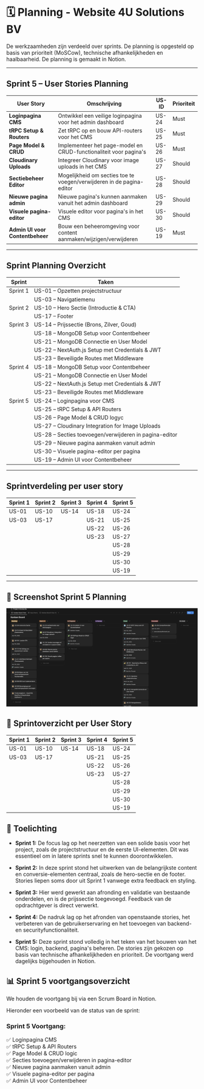 # 🗓️ Planning - Website 4U Solutions BV

De werkzaamheden zijn verdeeld over sprints. De planning is opgesteld op basis van prioriteit (MoSCow), technische afhankelijkheden en haalbaarheid. De planning is gemaakt in Notion.

---

## Sprint 5 – User Stories Planning

| **User Story**         | **Omschrijving**                                                               | **US-ID** | **Prioriteit** |
| ---------------------- | ------------------------------------------------------------------------------ | --------- | -------------- |
| **Loginpagina CMS**    | Ontwikkel een veilige loginpagina voor het admin dashboard                     | US-24     | Must           |
| **tRPC Setup & Routers** | Zet tRPC op en bouw API-routers voor het CMS                                 | US-25     | Must           |
| **Page Model & CRUD**  | Implementeer het page-model en CRUD-functionaliteit voor pagina's              | US-26     | Must           |
| **Cloudinary Uploads** | Integreer Cloudinary voor image uploads in het CMS                             | US-27     | Should         |
| **Sectiebeheer Editor**| Mogelijkheid om secties toe te voegen/verwijderen in de pagina-editor          | US-28     | Should         |
| **Nieuwe pagina admin**| Nieuwe pagina's kunnen aanmaken vanuit het admin dashboard                     | US-29     | Should         |
| **Visuele pagina-editor** | Visuele editor voor pagina's in het CMS                                     | US-30     | Should         |
| **Admin UI voor Contentbeheer** | Bouw een beheeromgeving voor content aanmaken/wijzigen/verwijderen      | US-19     | Must           |

---

## Sprint Planning Overzicht

| Sprint   | Taken                                                      |
| -------- | ---------------------------------------------------------- |
| Sprint 1 | US-01 – Opzetten projectstructuur                          |
|          | US-03 – Navigatiemenu                                      |
| Sprint 2 | US-10 – Hero Sectie (Introductie & CTA)                    |
|          | US-17 – Footer                                             |
| Sprint 3 | US-14 – Prijssectie (Brons, Zilver, Goud)                  |
|          | US-18 – MongoDB Setup voor Contentbeheer                   |
|          | US-21 – MongoDB Connectie en User Model                    |
|          | US-22 – NextAuth.js Setup met Credentials & JWT            |
|          | US-23 – Beveiligde Routes met Middleware                   |
| Sprint 4 | US-18 – MongoDB Setup voor Contentbeheer                   |
|          | US-21 – MongoDB Connectie en User Model                    |
|          | US-22 – NextAuth.js Setup met Credentials & JWT            |
|          | US-23 – Beveiligde Routes met Middleware                   |
| Sprint 5 | US-24 – Loginpagina voor CMS                               |
|          | US-25 – tRPC Setup & API Routers                           |
|          | US-26 – Page Model & CRUD logyc                            |
|          | US-27 – Cloudinary Integration for Image Uploads           |
|          | US-28 – Secties toevoegen/verwijderen in pagina-editor     |
|          | US-29 – Nieuwe pagina aanmaken vanuit admin                |
|          | US-30 – Visuele pagina-editor per pagina                   |
|          | US-19 – Admin UI voor Contentbeheer                        |

---

## Sprintverdeling per user story

| Sprint 1 | Sprint 2 | Sprint 3 | Sprint 4 | Sprint 5 |
| -------- | -------- | -------- | -------- | -------- |
| US-01    | US-10    | US-14    | US-18    | US-24    |
| US-03    | US-17    |          | US-21    | US-25    |
|          |          |          | US-22    | US-26    |
|          |          |          | US-23    | US-27    |
|          |          |          |          | US-28    |
|          |          |          |          | US-29    |
|          |          |          |          | US-30    |
|          |          |          |          | US-19    |

---

## 📎 Screenshot Sprint 5 Planning

![Sprint 5 Planning](../bronnen/Screenshots/planning.png)

## 🧾 Sprintoverzicht per User Story

| **Sprint 1** | **Sprint 2** | **Sprint 3** | **Sprint 4** | **Sprint 5** |
|-------------|--------------|--------------|--------------|--------------|
| US-01       | US-10        | US-14        | US-18        | US-24        |
| US-03       | US-17        |              | US-21        | US-25        |
|             |              |              | US-22        | US-26        |
|             |              |              | US-23        | US-27        |
|             |              |              |              | US-28        |
|             |              |              |              | US-29        |
|             |              |              |              | US-30        |
|             |              |              |              | US-19        |

## 📌 Toelichting 

- **Sprint 1:**
  De focus lag op het neerzetten van een solide basis voor het project, zoals de projectstructuur en de eerste UI-elementen. Dit was essentieel om in latere sprints snel te kunnen doorontwikkelen.

- **Sprint 2:**
  In deze sprint stond het uitwerken van de belangrijkste content en conversie-elementen centraal, zoals de hero-sectie en de footer. Stories liepen soms door uit Sprint 1 vanwege extra feedback en styling.

- **Sprint 3:**
  Hier werd gewerkt aan afronding en validatie van bestaande onderdelen, en is de prijssectie toegevoegd. Feedback van de opdrachtgever is direct verwerkt.

- **Sprint 4:**
  De nadruk lag op het afronden van openstaande stories, het verbeteren van de gebruikerservaring en het toevoegen van backend- en securityfunctionaliteit.

- **Sprint 5:**
  Deze sprint stond volledig in het teken van het bouwen van het CMS: login, backend, pagina's beheren. De stories zijn gekozen op basis van technische afhankelijkheden en prioriteit. De voortgang werd dagelijks bijgehouden in Notion.

## 📊 Sprint 5 voortgangsoverzicht

We houden de voortgang bij via een Scrum Board in Notion.

Hieronder een voorbeeld van de status van de sprint:

### **Sprint 5 Voortgang:**

✅ Loginpagina CMS  
✅ tRPC Setup & API Routers  
✅ Page Model & CRUD logic  
✅ Secties toevoegen/verwijderen in pagina-editor  
✅ Nieuwe pagina aanmaken vanuit admin  
✅ Visuele pagina-editor per pagina  
✅ Admin UI voor Contentbeheer